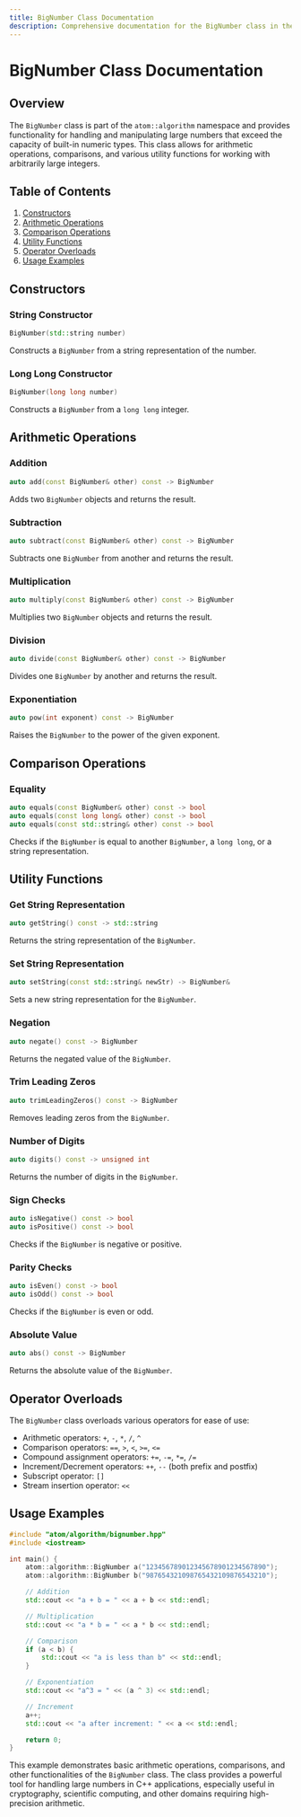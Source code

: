 ```yaml
---
title: BigNumber Class Documentation
description: Comprehensive documentation for the BigNumber class in the atom::algorithm namespace, detailing constructors, arithmetic operations, comparisons, utility functions, operator overloads, and usage examples.
---
```


# BigNumber Class Documentation

## Overview

The `BigNumber` class is part of the `atom::algorithm` namespace and provides functionality for handling and manipulating large numbers that exceed the capacity of built-in numeric types. This class allows for arithmetic operations, comparisons, and various utility functions for working with arbitrarily large integers.

## Table of Contents

1. [Constructors](#constructors)
2. [Arithmetic Operations](#arithmetic-operations)
3. [Comparison Operations](#comparison-operations)
4. [Utility Functions](#utility-functions)
5. [Operator Overloads](#operator-overloads)
6. [Usage Examples](#usage-examples)

## Constructors

### String Constructor

```cpp
BigNumber(std::string number)
```

Constructs a `BigNumber` from a string representation of the number.

### Long Long Constructor

```cpp
BigNumber(long long number)
```

Constructs a `BigNumber` from a `long long` integer.

## Arithmetic Operations

### Addition

```cpp
auto add(const BigNumber& other) const -> BigNumber
```

Adds two `BigNumber` objects and returns the result.

### Subtraction

```cpp
auto subtract(const BigNumber& other) const -> BigNumber
```

Subtracts one `BigNumber` from another and returns the result.

### Multiplication

```cpp
auto multiply(const BigNumber& other) const -> BigNumber
```

Multiplies two `BigNumber` objects and returns the result.

### Division

```cpp
auto divide(const BigNumber& other) const -> BigNumber
```

Divides one `BigNumber` by another and returns the result.

### Exponentiation

```cpp
auto pow(int exponent) const -> BigNumber
```

Raises the `BigNumber` to the power of the given exponent.

## Comparison Operations

### Equality

```cpp
auto equals(const BigNumber& other) const -> bool
auto equals(const long long& other) const -> bool
auto equals(const std::string& other) const -> bool
```

Checks if the `BigNumber` is equal to another `BigNumber`, a `long long`, or a string representation.

## Utility Functions

### Get String Representation

```cpp
auto getString() const -> std::string
```

Returns the string representation of the `BigNumber`.

### Set String Representation

```cpp
auto setString(const std::string& newStr) -> BigNumber&
```

Sets a new string representation for the `BigNumber`.

### Negation

```cpp
auto negate() const -> BigNumber
```

Returns the negated value of the `BigNumber`.

### Trim Leading Zeros

```cpp
auto trimLeadingZeros() const -> BigNumber
```

Removes leading zeros from the `BigNumber`.

### Number of Digits

```cpp
auto digits() const -> unsigned int
```

Returns the number of digits in the `BigNumber`.

### Sign Checks

```cpp
auto isNegative() const -> bool
auto isPositive() const -> bool
```

Checks if the `BigNumber` is negative or positive.

### Parity Checks

```cpp
auto isEven() const -> bool
auto isOdd() const -> bool
```

Checks if the `BigNumber` is even or odd.

### Absolute Value

```cpp
auto abs() const -> BigNumber
```

Returns the absolute value of the `BigNumber`.

## Operator Overloads

The `BigNumber` class overloads various operators for ease of use:

- Arithmetic operators: `+`, `-`, `*`, `/`, `^`
- Comparison operators: `==`, `>`, `<`, `>=`, `<=`
- Compound assignment operators: `+=`, `-=`, `*=`, `/=`
- Increment/Decrement operators: `++`, `--` (both prefix and postfix)
- Subscript operator: `[]`
- Stream insertion operator: `<<`

## Usage Examples

```cpp
#include "atom/algorithm/bignumber.hpp"
#include <iostream>

int main() {
    atom::algorithm::BigNumber a("123456789012345678901234567890");
    atom::algorithm::BigNumber b("987654321098765432109876543210");

    // Addition
    std::cout << "a + b = " << a + b << std::endl;

    // Multiplication
    std::cout << "a * b = " << a * b << std::endl;

    // Comparison
    if (a < b) {
        std::cout << "a is less than b" << std::endl;
    }

    // Exponentiation
    std::cout << "a^3 = " << (a ^ 3) << std::endl;

    // Increment
    a++;
    std::cout << "a after increment: " << a << std::endl;

    return 0;
}
```

This example demonstrates basic arithmetic operations, comparisons, and other functionalities of the `BigNumber` class. The class provides a powerful tool for handling large numbers in C++ applications, especially useful in cryptography, scientific computing, and other domains requiring high-precision arithmetic.

